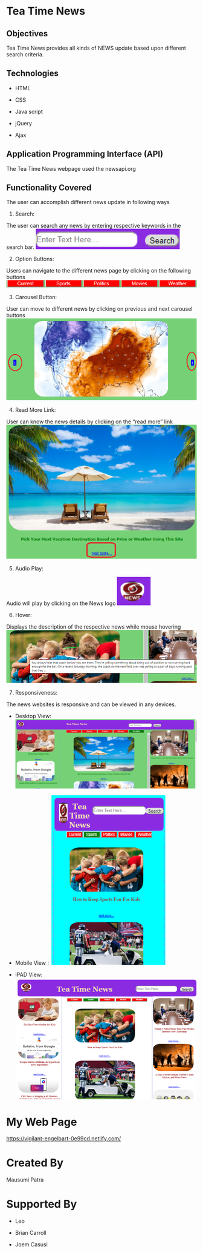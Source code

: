 # Tea Time News

## Objectives

Tea Time News provides all kinds of NEWS update based upon different search criteria.

## Technologies

- HTML

* CSS

* Java script

* jQuery

* Ajax

## Application Programming Interface (API)

The Tea Time News webpage used the newsapi.org

## Functionality Covered

The user can accomplish different news update in following ways

1. Search:

The user can search any news by entering respective keywords in the search bar.
![alt text](images/search.png "Search")

2. Option Buttons:

Users can navigate to the different news page by clicking on the following buttons
![alt text](images/optionbutton.png "Optionbutton")

3. Carousel Button:

User can move to different news by clicking on previous and next carousel buttons
![alt text](images/carousel.png "Carousel")

4. Read More Link:

User can know the news details by clicking on the “read more” link
![alt text](images/readmore.png "Readmore")

5. Audio Play:

Audio will play by clicking on the News logo
![alt text](images/audio.png "Audio")

6. Hover:

Displays the description of the respective news while mouse hovering
![alt text](images/hover.png "Hover")

7. Responsiveness:

The news websites is responsive and can be viewed in any devices.

- Desktop View:
  ![alt text](images/desktop.png "Desktop")

- Mobile View :
  ![alt text](images/phone.png "Phone")

- IPAD View:
  ![alt text](images/ipad.png "Ipad")

# My Web Page

https://vigilant-engelbart-0e99cd.netlify.com/

# Created By

Mausumi Patra

# Supported By

- Leo

- Brian Carroll

- Joem Casusi
